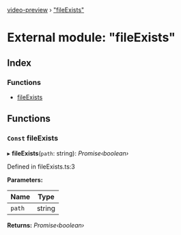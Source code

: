 [video-preview](../README.md) › ["fileExists"](_fileexists_.md)

# External module: "fileExists"

## Index

### Functions

* [fileExists](_fileexists_.md#const-fileexists)

## Functions

### `Const` fileExists

▸ **fileExists**(`path`: string): *Promise‹boolean›*

Defined in fileExists.ts:3

**Parameters:**

Name | Type |
------ | ------ |
`path` | string |

**Returns:** *Promise‹boolean›*
